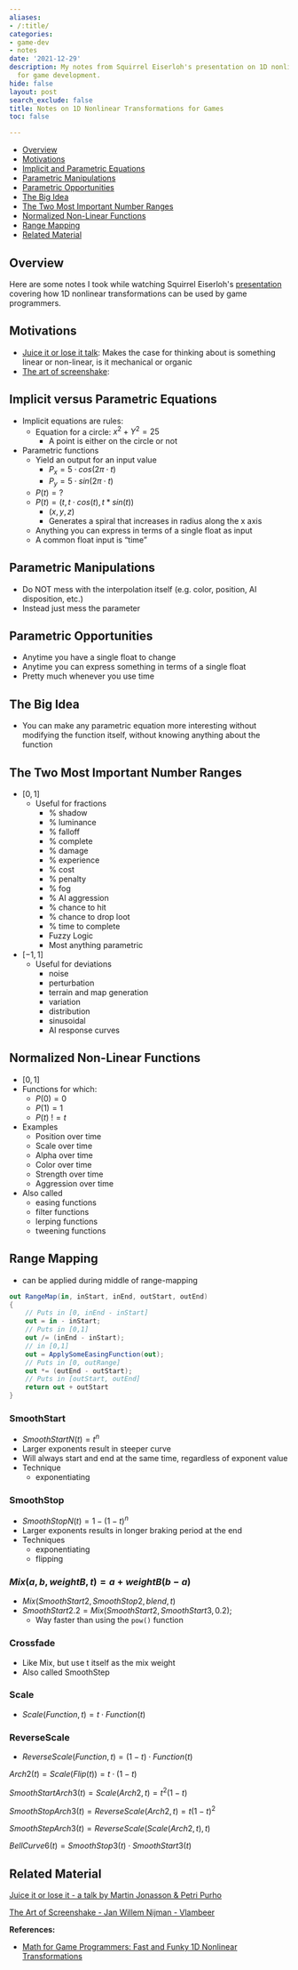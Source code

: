```yaml
---
aliases:
- /:title/
categories:
- game-dev
- notes
date: '2021-12-29'
description: My notes from Squirrel Eiserloh's presentation on 1D nonlinear transformations
  for game development.
hide: false
layout: post
search_exclude: false
title: Notes on 1D Nonlinear Transformations for Games
toc: false

---
```


* [Overview](#overview)
* [Motivations](#motivations)
* [Implicit and Parametric Equations](#implicit-and-parametric-equations)
* [Parametric Manipulations](#parametric-manipulations)
* [Parametric Opportunities](#parametric-opportunities)
* [The Big Idea](#the-big-idea)
* [The Two Most Important Number Ranges](#the-two-most-important-number-ranges)
* [Normalized Non-Linear Functions](#normalized-non-linear-functions)
* [Range Mapping](#range-mapping)
* [Related Material](#related-material)



## Overview

Here are some notes I took while watching Squirrel Eiserloh's [presentation](https://www.youtube.com/watch?v=mr5xkf6zSzk) covering how 1D nonlinear transformations can be used by game programmers.



## Motivations

- [Juice it or lose it talk](https://www.youtube.com/watch?v=Fy0aCDmgnxg): Makes the case for thinking about is something linear or non-linear, is it mechanical or organic
- [The art of screenshake](https://www.youtube.com/watch?v=SkgkIXZ_13Y):

## Implicit versus Parametric Equations

- Implicit equations are rules:
    - Equation for a circle: $x^{2} + Y^{2} = 25$
        - A point is either on the circle or not
- Parametric functions
    - Yield an output for an input value
        - $P_{x} = 5 \cdot cos(2 \pi \cdot t)$
        - $P_{y} = 5 \cdot sin(2 \pi \cdot t)$
    - $P(t) = ?$
    - $P(t) = (t, t \cdot cos(t), t*sin(t))$
        - $(x, y, z)$
        - Generates a spiral that increases in radius along the x axis
    - Anything you can express in terms of a single float as input
    - A common float input is “time”
    

## Parametric Manipulations

- Do NOT mess with the interpolation itself (e.g. color, position, AI disposition, etc.)
- Instead just mess the parameter

## Parametric Opportunities

- Anytime you have a single float to change
- Anytime you can express something in terms of a single float
- Pretty much whenever you use time

## The Big Idea

- You can make any parametric equation more interesting without modifying the function itself, without knowing anything about the function

## The Two Most Important Number Ranges

- $[0,1]$
    - Useful for fractions
        - % shadow
        - % luminance
        - % falloff
        - % complete
        - % damage
        - % experience
        - % cost
        - % penalty
        - % fog
        - % AI aggression
        - % chance to hit
        - % chance to drop loot
        - % time to complete
        - Fuzzy Logic
        - Most anything parametric
- $[-1,1]$
    - Useful for deviations
        - noise
        - perturbation
        - terrain and map generation
        - variation
        - distribution
        - sinusoidal
        - AI response curves
    

## Normalized Non-Linear Functions

- $[0,1]$ 
- Functions for which:
    - $P(0) = 0$
    - $P(1) = 1$
    - $P(t) \ != t$
- Examples
    - Position over time
    - Scale over time
    - Alpha over time
    - Color over time
    - Strength over time
    - Aggression over time
- Also called
    - easing functions
    - filter functions
    - lerping functions
    - tweening functions

## Range Mapping

- can be applied during middle of range-mapping

```csharp
out RangeMap(in, inStart, inEnd, outStart, outEnd)
{
	// Puts in [0, inEnd - inStart]
	out = in - inStart;
	// Puts in [0,1]
	out /= (inEnd - inStart);
	// in [0,1]
	out = ApplySomeEasingFunction(out);
	// Puts in [0, outRange]
	out *= (outEnd - outStart);
	// Puts in [outStart, outEnd]
	return out + outStart
}
```

### SmoothStart

- $SmoothStartN(t) = t^{n}$
- Larger exponents result in steeper curve
- Will always start and end at the same time, regardless of exponent value
- Technique
    - exponentiating
    

### SmoothStop

- $SmoothStopN(t) = 1 - (1 - t)^{n}$
- Larger exponents results in longer braking period at the end
- Techniques
    - exponentiating
    - flipping
    

### $Mix(a, b, weightB, t)= a + weightB(b-a)$

- $Mix(SmoothStart2, SmoothStop2, blend, t)$
- $SmoothStart2.2 = Mix(SmoothStart2, SmoothStart3, 0.2);$
    - Way faster than using the `pow()` function

### Crossfade

- Like Mix, but use t itself as the mix weight
- Also called SmoothStep

### Scale

- $Scale(Function, t) = t \cdot Function(t)$

### ReverseScale

- $ReverseScale(Function, t) = (1-t) \cdot Function(t)$

$Arch2(t) = Scale(Flip(t)) = t \cdot (1-t)$

$SmoothStartArch3(t) = Scale(Arch2, t) = t^{2}(1-t)$

$SmoothStopArch3(t) = ReverseScale(Arch2, t) = t(1-t)^{2}$

 

$SmoothStepArch3(t) = ReverseScale(Scale(Arch2, t), t)$

$BellCurve6(t) = SmoothStop3(t) \cdot SmoothStart3(t)$

## Related Material

[Juice it or lose it - a talk by Martin Jonasson & Petri Purho](https://www.youtube.com/watch?v=Fy0aCDmgnxg)

[The Art of Screenshake - Jan Willem Nijman - Vlambeer](https://www.youtube.com/watch?v=SkgkIXZ_13Y)

   

**References:**

* [Math for Game Programmers: Fast and Funky 1D Nonlinear Transformations](https://www.youtube.com/watch?v=mr5xkf6zSzk)
